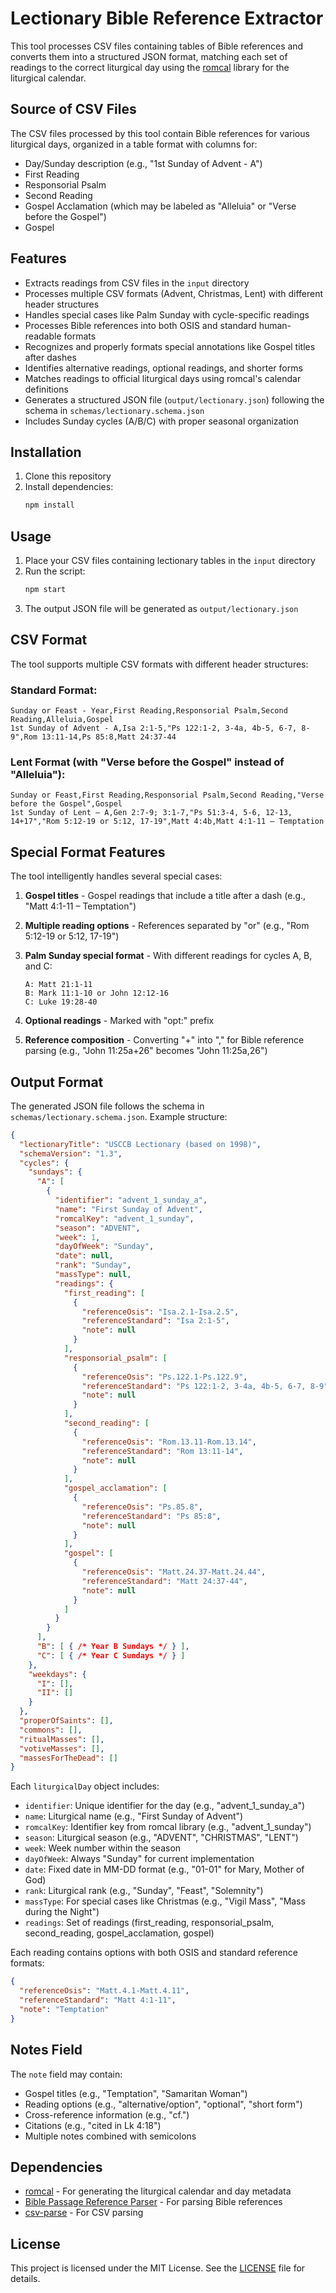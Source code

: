 # Lectionary Bible Reference Extractor

This tool processes CSV files containing tables of Bible references and converts them into a structured JSON format, matching each set of readings to the correct liturgical day using the [romcal](https://github.com/romcal/romcal) library for the liturgical calendar.

## Source of CSV Files

The CSV files processed by this tool contain Bible references for various liturgical days, organized in a table format with columns for:
- Day/Sunday description (e.g., "1st Sunday of Advent - A")
- First Reading
- Responsorial Psalm
- Second Reading
- Gospel Acclamation (which may be labeled as "Alleluia" or "Verse before the Gospel")
- Gospel

## Features

- Extracts readings from CSV files in the `input` directory
- Processes multiple CSV formats (Advent, Christmas, Lent) with different header structures
- Handles special cases like Palm Sunday with cycle-specific readings
- Processes Bible references into both OSIS and standard human-readable formats
- Recognizes and properly formats special annotations like Gospel titles after dashes
- Identifies alternative readings, optional readings, and shorter forms
- Matches readings to official liturgical days using romcal's calendar definitions
- Generates a structured JSON file (`output/lectionary.json`) following the schema in `schemas/lectionary.schema.json`
- Includes Sunday cycles (A/B/C) with proper seasonal organization

## Installation

1. Clone this repository
2. Install dependencies:
   ```bash
   npm install
   ```

## Usage

1. Place your CSV files containing lectionary tables in the `input` directory
2. Run the script:
   ```bash
   npm start
   ```
3. The output JSON file will be generated as `output/lectionary.json`

## CSV Format

The tool supports multiple CSV formats with different header structures:

### Standard Format:
```csv
Sunday or Feast - Year,First Reading,Responsorial Psalm,Second Reading,Alleluia,Gospel
1st Sunday of Advent - A,Isa 2:1-5,"Ps 122:1-2, 3-4a, 4b-5, 6-7, 8-9",Rom 13:11-14,Ps 85:8,Matt 24:37-44
```

### Lent Format (with "Verse before the Gospel" instead of "Alleluia"):
```csv
Sunday or Feast,First Reading,Responsorial Psalm,Second Reading,"Verse before the Gospel",Gospel
1st Sunday of Lent – A,Gen 2:7-9; 3:1-7,"Ps 51:3-4, 5-6, 12-13, 14+17","Rom 5:12-19 or 5:12, 17-19",Matt 4:4b,Matt 4:1-11 – Temptation
```

## Special Format Features

The tool intelligently handles several special cases:

1. **Gospel titles** - Gospel readings that include a title after a dash (e.g., "Matt 4:1-11 – Temptation")

2. **Multiple reading options** - References separated by "or" (e.g., "Rom 5:12-19 or 5:12, 17-19")

3. **Palm Sunday special format** - With different readings for cycles A, B, and C:
   ```
   A: Matt 21:1-11
   B: Mark 11:1-10 or John 12:12-16
   C: Luke 19:28-40
   ```

4. **Optional readings** - Marked with "opt:" prefix

5. **Reference composition** - Converting "+" into "," for Bible reference parsing (e.g., "John 11:25a+26" becomes "John 11:25a,26")

## Output Format

The generated JSON file follows the schema in `schemas/lectionary.schema.json`. Example structure:

```json
{
  "lectionaryTitle": "USCCB Lectionary (based on 1998)",
  "schemaVersion": "1.3",
  "cycles": {
    "sundays": {
      "A": [ 
        {
          "identifier": "advent_1_sunday_a",
          "name": "First Sunday of Advent",
          "romcalKey": "advent_1_sunday",
          "season": "ADVENT",
          "week": 1,
          "dayOfWeek": "Sunday",
          "date": null,
          "rank": "Sunday",
          "massType": null,
          "readings": {
            "first_reading": [
              {
                "referenceOsis": "Isa.2.1-Isa.2.5",
                "referenceStandard": "Isa 2:1-5",
                "note": null
              }
            ],
            "responsorial_psalm": [
              {
                "referenceOsis": "Ps.122.1-Ps.122.9",
                "referenceStandard": "Ps 122:1-2, 3-4a, 4b-5, 6-7, 8-9",
                "note": null
              }
            ],
            "second_reading": [
              {
                "referenceOsis": "Rom.13.11-Rom.13.14",
                "referenceStandard": "Rom 13:11-14",
                "note": null
              }
            ],
            "gospel_acclamation": [
              {
                "referenceOsis": "Ps.85.8",
                "referenceStandard": "Ps 85:8",
                "note": null
              }
            ],
            "gospel": [
              {
                "referenceOsis": "Matt.24.37-Matt.24.44",
                "referenceStandard": "Matt 24:37-44",
                "note": null
              }
            ]
          }
        }
      ],
      "B": [ { /* Year B Sundays */ } ],
      "C": [ { /* Year C Sundays */ } ]
    },
    "weekdays": {
      "I": [],
      "II": []
    }
  },
  "properOfSaints": [],
  "commons": [],
  "ritualMasses": [],
  "votiveMasses": [],
  "massesForTheDead": []
}
```

Each `liturgicalDay` object includes:
- `identifier`: Unique identifier for the day (e.g., "advent_1_sunday_a")
- `name`: Liturgical name (e.g., "First Sunday of Advent")
- `romcalKey`: Identifier key from romcal library (e.g., "advent_1_sunday")
- `season`: Liturgical season (e.g., "ADVENT", "CHRISTMAS", "LENT")
- `week`: Week number within the season
- `dayOfWeek`: Always "Sunday" for current implementation
- `date`: Fixed date in MM-DD format (e.g., "01-01" for Mary, Mother of God)
- `rank`: Liturgical rank (e.g., "Sunday", "Feast", "Solemnity")
- `massType`: For special cases like Christmas (e.g., "Vigil Mass", "Mass during the Night")
- `readings`: Set of readings (first_reading, responsorial_psalm, second_reading, gospel_acclamation, gospel)

Each reading contains options with both OSIS and standard reference formats:
```json
{
  "referenceOsis": "Matt.4.1-Matt.4.11",
  "referenceStandard": "Matt 4:1-11",
  "note": "Temptation"
}
```

## Notes Field

The `note` field may contain:
- Gospel titles (e.g., "Temptation", "Samaritan Woman")
- Reading options (e.g., "alternative/option", "optional", "short form")
- Cross-reference information (e.g., "cf.")
- Citations (e.g., "cited in Lk 4:18")
- Multiple notes combined with semicolons

## Dependencies

- [romcal](https://github.com/romcal/romcal) - For generating the liturgical calendar and day metadata
- [Bible Passage Reference Parser](https://github.com/openbibleinfo/Bible-Passage-Reference-Parser) - For parsing Bible references
- [csv-parse](https://csv.js.org/parse/) - For CSV parsing

## License

This project is licensed under the MIT License. See the [LICENSE](LICENSE) file for details.